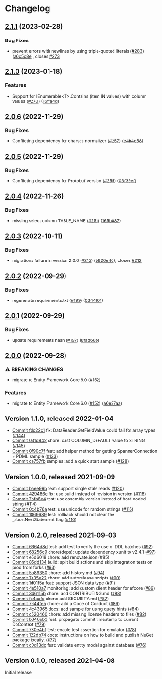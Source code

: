 # Changelog

## [2.1.1](https://github.com/googleapis/dotnet-spanner-entity-framework/compare/Google.Cloud.EntityFrameworkCore.Spanner-2.1.0...Google.Cloud.EntityFrameworkCore.Spanner-2.1.1) (2023-02-28)


### Bug Fixes

* prevent errors with newlines by using triple-quoted literals ([#283](https://github.com/googleapis/dotnet-spanner-entity-framework/issues/283)) ([a6c5c8e](https://github.com/googleapis/dotnet-spanner-entity-framework/commit/a6c5c8e515ecbb2c1bd76141fe6e983d0b712c76)), closes [#273](https://github.com/googleapis/dotnet-spanner-entity-framework/issues/273)

## [2.1.0](https://github.com/googleapis/dotnet-spanner-entity-framework/compare/Google.Cloud.EntityFrameworkCore.Spanner-2.0.6...Google.Cloud.EntityFrameworkCore.Spanner-2.1.0) (2023-01-18)


### Features

* Support for IEnumerable&lt;T&gt;.Contains (item IN values) with column values ([#270](https://github.com/googleapis/dotnet-spanner-entity-framework/issues/270)) ([16ffa4d](https://github.com/googleapis/dotnet-spanner-entity-framework/commit/16ffa4dd6541b22dda2b84ec910cc517eb668f79))

## [2.0.6](https://github.com/googleapis/dotnet-spanner-entity-framework/compare/Google.Cloud.EntityFrameworkCore.Spanner-2.0.5...Google.Cloud.EntityFrameworkCore.Spanner-2.0.6) (2022-11-29)


### Bug Fixes

* Conflicting dependency for charset-normalizer ([#257](https://github.com/googleapis/dotnet-spanner-entity-framework/issues/257)) ([e4b4e58](https://github.com/googleapis/dotnet-spanner-entity-framework/commit/e4b4e58b01eb59ca3f41c7b6834c0a8f892e6766))

## [2.0.5](https://github.com/googleapis/dotnet-spanner-entity-framework/compare/Google.Cloud.EntityFrameworkCore.Spanner-2.0.4...Google.Cloud.EntityFrameworkCore.Spanner-2.0.5) (2022-11-29)


### Bug Fixes

* Conflicting dependency for Protobuf version ([#255](https://github.com/googleapis/dotnet-spanner-entity-framework/issues/255)) ([03f39ef](https://github.com/googleapis/dotnet-spanner-entity-framework/commit/03f39efc14822bd95c99e5fa4ec7fe96afa2a17f))

## [2.0.4](https://github.com/googleapis/dotnet-spanner-entity-framework/compare/Google.Cloud.EntityFrameworkCore.Spanner-2.0.3...Google.Cloud.EntityFrameworkCore.Spanner-2.0.4) (2022-11-26)


### Bug Fixes

* missing select column TABLE_NAME ([#251](https://github.com/googleapis/dotnet-spanner-entity-framework/issues/251)) ([165b087](https://github.com/googleapis/dotnet-spanner-entity-framework/commit/165b0875d42dfd27100150bef03d915ad9df5cad))

## [2.0.3](https://github.com/googleapis/dotnet-spanner-entity-framework/compare/Google.Cloud.EntityFrameworkCore.Spanner-2.0.2...Google.Cloud.EntityFrameworkCore.Spanner-2.0.3) (2022-10-11)


### Bug Fixes

* migrations failure in version 2.0.0 ([#215](https://github.com/googleapis/dotnet-spanner-entity-framework/issues/215)) ([b820e46](https://github.com/googleapis/dotnet-spanner-entity-framework/commit/b820e462d18829543a06306c41e53a17cc48565d)), closes [#212](https://github.com/googleapis/dotnet-spanner-entity-framework/issues/212)

## [2.0.2](https://github.com/googleapis/dotnet-spanner-entity-framework/compare/Google.Cloud.EntityFrameworkCore.Spanner-2.0.1...Google.Cloud.EntityFrameworkCore.Spanner-2.0.2) (2022-09-29)


### Bug Fixes

* regenerate requirements.txt ([#199](https://github.com/googleapis/dotnet-spanner-entity-framework/issues/199)) ([0344f01](https://github.com/googleapis/dotnet-spanner-entity-framework/commit/0344f01fcbe842c36d0ff128625f106cc452c270))

## [2.0.1](https://github.com/googleapis/dotnet-spanner-entity-framework/compare/Google.Cloud.EntityFrameworkCore.Spanner-2.0.0...Google.Cloud.EntityFrameworkCore.Spanner-2.0.1) (2022-09-29)


### Bug Fixes

* update requirements hash ([#197](https://github.com/googleapis/dotnet-spanner-entity-framework/issues/197)) ([8fad68b](https://github.com/googleapis/dotnet-spanner-entity-framework/commit/8fad68bd745a687d2ab7d3ea8b9d0cbc55d7715a))

## [2.0.0](https://github.com/googleapis/dotnet-spanner-entity-framework/compare/Google.Cloud.EntityFrameworkCore.Spanner-1.1.0...Google.Cloud.EntityFrameworkCore.Spanner-2.0.0) (2022-09-28)


### ⚠ BREAKING CHANGES

* migrate to Entity Framework Core 6.0 (#152)

### Features

* migrate to Entity Framework Core 6.0 ([#152](https://github.com/googleapis/dotnet-spanner-entity-framework/issues/152)) ([a6e27aa](https://github.com/googleapis/dotnet-spanner-entity-framework/commit/a6e27aa25c9deeab7022284bb1a21e79976a54de))

## Version 1.1.0, released 2022-01-04

- [Commit fdc22c1](https://github.com/googleapis/dotnet-spanner-entity-framework/commit/fdc22c1) fix: DataReader.GetFieldValue<T> could fail for array types ([#144](https://github.com/googleapis/dotnet-spanner-entity-framework/pull/144))
- [Commit 031d842](https://github.com/googleapis/dotnet-spanner-entity-framework/commit/031d842) chore: cast COLUMN\_DEFAULT value to STRING ([#145](https://github.com/googleapis/dotnet-spanner-entity-framework/pull/145))
- [Commit 0f90c7f](https://github.com/googleapis/dotnet-spanner-entity-framework/commit/0f90c7f) feat: add helper method for getting SpannerConnection + PDML sample ([#133](https://github.com/googleapis/dotnet-spanner-entity-framework/pull/133))
- [Commit ce757fb](https://github.com/googleapis/dotnet-spanner-entity-framework/commit/ce757fb) samples: add a quick start sample ([#128](https://github.com/googleapis/dotnet-spanner-entity-framework/pull/128))

## Version 1.0.0, released 2021-09-09

- [Commit baee99b](https://github.com/googleapis/dotnet-spanner-entity-framework/commit/baee99b) feat: support single stale reads ([#120](https://github.com/googleapis/dotnet-spanner-entity-framework/pull/120))
- [Commit 429486c](https://github.com/googleapis/dotnet-spanner-entity-framework/commit/429486c) fix: use build instead of revision in version ([#118](https://github.com/googleapis/dotnet-spanner-entity-framework/pull/118))
- [Commit 7bfb5e4](https://github.com/googleapis/dotnet-spanner-entity-framework/commit/7bfb5e4) test: use assembly version instead of hard coded string ([#114](https://github.com/googleapis/dotnet-spanner-entity-framework/pull/114))
- [Commit 0c4b76a](https://github.com/googleapis/dotnet-spanner-entity-framework/commit/0c4b76a) test: use unicode for random strings ([#115](https://github.com/googleapis/dotnet-spanner-entity-framework/pull/115))
- [Commit 1869689](https://github.com/googleapis/dotnet-spanner-entity-framework/commit/1869689) test: rollback should not clear the \_abortNextStatement flag ([#110](https://github.com/googleapis/dotnet-spanner-entity-framework/pull/110))

## Version 0.2.0, released 2021-09-03

- [Commit 6664d8d](https://github.com/googleapis/dotnet-spanner-entity-framework/commit/6664d8d) test: add test to verify the use of DDL batches ([#92](https://github.com/googleapis/dotnet-spanner-entity-framework/pull/92))
- [Commit 68256c9](https://github.com/googleapis/dotnet-spanner-entity-framework/commit/68256c9) chore(deps): update dependency xunit to v2.4.1 ([#97](https://github.com/googleapis/dotnet-spanner-entity-framework/pull/97))
- [Commit e5d6018](https://github.com/googleapis/dotnet-spanner-entity-framework/commit/e5d6018) chore: add renovate.json ([#85](https://github.com/googleapis/dotnet-spanner-entity-framework/pull/85))
- [Commit 85dd134](https://github.com/googleapis/dotnet-spanner-entity-framework/commit/85dd134) build: split build actions and skip integration tests on prod from forks ([#93](https://github.com/googleapis/dotnet-spanner-entity-framework/pull/93))
- [Commit 5b89350](https://github.com/googleapis/dotnet-spanner-entity-framework/commit/5b89350) chore: add history.md ([#94](https://github.com/googleapis/dotnet-spanner-entity-framework/pull/94))
- [Commit 7a35e22](https://github.com/googleapis/dotnet-spanner-entity-framework/commit/7a35e22) chore: add autorelease scripts ([#90](https://github.com/googleapis/dotnet-spanner-entity-framework/pull/90))
- [Commit 1d01f5a](https://github.com/googleapis/dotnet-spanner-entity-framework/commit/1d01f5a) feat: support JSON data type ([#91](https://github.com/googleapis/dotnet-spanner-entity-framework/pull/91))
- [Commit 4e510a7](https://github.com/googleapis/dotnet-spanner-entity-framework/commit/4e510a7) monitoring: add custom client header for efcore ([#89](https://github.com/googleapis/dotnet-spanner-entity-framework/pull/89))
- [Commit 346115b](https://github.com/googleapis/dotnet-spanner-entity-framework/commit/346115b) chore: add CONTRIBUTING.md ([#88](https://github.com/googleapis/dotnet-spanner-entity-framework/pull/88))
- [Commit fa4aafe](https://github.com/googleapis/dotnet-spanner-entity-framework/commit/fa4aafe) chore: add SECURITY.md ([#87](https://github.com/googleapis/dotnet-spanner-entity-framework/pull/87))
- [Commit 7644fe5](https://github.com/googleapis/dotnet-spanner-entity-framework/commit/7644fe5) chore: add a Code of Conduct ([#86](https://github.com/googleapis/dotnet-spanner-entity-framework/pull/86))
- [Commit 4c43965](https://github.com/googleapis/dotnet-spanner-entity-framework/commit/4c43965) docs: add sample for using query hints ([#84](https://github.com/googleapis/dotnet-spanner-entity-framework/pull/84))
- [Commit c520460](https://github.com/googleapis/dotnet-spanner-entity-framework/commit/c520460) chore: add missing license headers to files ([#82](https://github.com/googleapis/dotnet-spanner-entity-framework/pull/82))
- [Commit b846eb3](https://github.com/googleapis/dotnet-spanner-entity-framework/commit/b846eb3) feat: propagate commit timestamp to current DbContext ([#79](https://github.com/googleapis/dotnet-spanner-entity-framework/pull/79))
- [Commit 730e4bf](https://github.com/googleapis/dotnet-spanner-entity-framework/commit/730e4bf) test: enable test assertion for emulator ([#78](https://github.com/googleapis/dotnet-spanner-entity-framework/pull/78))
- [Commit 122db74](https://github.com/googleapis/dotnet-spanner-entity-framework/commit/122db74) docs: instructions on how to build and publish NuGet package locally. ([#77](https://github.com/googleapis/dotnet-spanner-entity-framework/pull/77))
- [Commit c0d13dc](https://github.com/googleapis/dotnet-spanner-entity-framework/commit/c0d13dc) feat: validate entity model against database ([#76](https://github.com/googleapis/dotnet-spanner-entity-framework/pull/76))

## Version 0.1.0, released 2021-04-08

Initial release.
